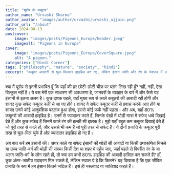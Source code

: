 ```yaml
---
title: "यूरोप के कबूतर"
author_name: "Urvashi Sharma"
author_avatar: "images/author/urvashi/urvashi_ujjain.png"
author_url: "/about"
date: 2024-08-13
postcover:
    image: "images/posts/Pigeons_Europe/header.jpeg"
    imagealt: "Pigeons in Europe"
cover:
    image: "images/posts/Pigeons_Europe/CoverSquare.jpeg"
    alt: "A pigeon."
categories: ["Hindi Corner"]
tags: ["philosophy", "nature", "society", "hindi"]
excerpt: "कबूतर आसानी से घुल-मिलकर हाइब्रिड बन गए, लेकिन इंसान जाति और रंग के भेदभाव में उलझा रह गया। यह हमारी सहजता और जटिलता का बड़ा अंतर दिखाता है।"
---
```

क्या मैं यूरोप से इतनी प्रभावित हूँ कि यहाँ की हर छोटी-छोटी चीज़ पर ब्लॉग लिख रही हूँ? नहीं, नहीं, ऐसा बिल्कुल नहीं है। ये बस मेरी एक साधारण सी अवधारणा है, जानवरों के व्यवहार के बारे में और कैसे यह इंसानों से इतना अलग है। कुछ दशक पहले, यहाँ मुख्य रूप से काले कबूतरों की आबादी रही होगी और शायद कुछ सफेद कबूतर कहीं से आ गए होंगे। शायद वे सफेद कबूतर कहीं से प्रवास करके आए होंगे या शायद उनमें कोई आनुवंशिक बदलाव हुआ होगा, इससे कोई फर्क नहीं पड़ता। और अब, यहाँ 80% कबूतरों की आबादी हाइब्रिड है। उनमें से ज्यादातर काले हैं, जिनके पंखों में थोड़ी मात्रा में सफेद धब्बे दिखाई देते हैं और कुछ सफेद हैं जिनमें काले रंग की हल्की सी झलक है। मुझे यहाँ बहुत कम कबूतर दिखाई देते हैं जो पूरी तरह से काले हों, और उससे भी कम हैं जो पूरी तरह से सफेद हैं। ये दोनों प्रजाति के कबूतर पूरी तरह से घुल-मिल चुके हैं और ज्यादातर हाइब्रिड हो गए हैं।

अब बात करें हम इंसानों की। अगर काले या सफेद इंसानों की थोड़ी सी आबादी या किसी तथाकथित निचले या उच्च जाति-वर्ग की थोड़ी सी संख्या किसी देश या शहर में पहुँच जाए, जहाँ पहले से विपरीत रंग के या अलग जाति-वर्ग के लोग रहते हों, तो क्या हम कभी 80% हाइब्रिड की आबादी हासिल कर सकते हैं? हाँ, कुछ अंतर-जातीय उदाहरण मिल सकते हैं, लेकिन सवाल ये है कि कितने? यह दिखाता है कि एक जीवित प्रजाति के रूप में हम इंसान कितने जटिल हैं। इसे ही नस्लवाद या जातिवाद कहते हैं।
